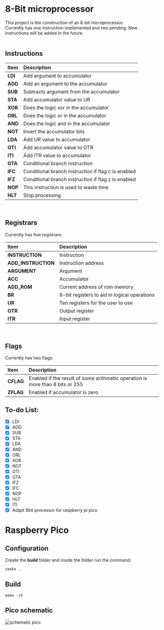 # 8-Bit microprocessor

This project is the construction of an 8-bit microprocessor. <br>
Currently has one instruction implemented and two pending. New instructions will be added in the future.<br>
<br>

## Instructions

| Item    | Description                                         |
| :------ | :-------------------------------------------------- |
| **LDI** | Add argument to accumulator                         |
| **ADD** | Add an argument to the accumulator                  |
| **SUB** | Subtracts argument from the accumulator             |
| **STA** | Add accumulator value to UR                         |
| **XOR** | Does the logic xor in the accumulator               |
| **ORL** | Does the logic or in the accumulator                |
| **AND** | Does the logic and in the accumulator               |
| **NOT** | Invert the accumulator bits                         |
| **LDA** | Add UR value to accumulator                         |
| **OTI** | Add accumulator value to OTR                        |
| **ITI** | Add ITR value to accumulator                        |
| **GTA** | Conditional branch instruction                      |
| **IFC** | Conditional branch instruction if flag c is enabled |
| **IFZ** | Conditional branch instruction if flag z is enabled |
| **NOP** | This instruction is used to waste time              |
| **HLT** | Stop processing                                     |

<br>

## Registrars

Currently has five registrars:<br>

| Item                | Description                                  |
| :------------------ | :------------------------------------------- |
| **INSTRUCTION**     | Instruction                                  |
| **ADD_INSTRUCTION** | Instruction address                          |
| **ARGUMENT**        | Argument                                     |
| **ACC**             | Accumulator                                  |
| **ADD_ROM**         | Current address of rom memory                |
| **BR**              | 8-bit registers to aid in logical operations |
| **UR**              | Ten registers for the user to use            |
| **OTR**             | Output register                              |
| **ITR**             | Input register                               |

<br>

## Flags

Currently has two flags: <br>

| Item      | Description                                                                   |
| :-------- | :---------------------------------------------------------------------------- |
| **CFLAG** | Enabled if the result of some arithmetic operation is more than 8 bits or 255 |
| **ZFLAG** | Enabled if accumulator is zero                                                |

## To-do List:

- [x] LDI
- [x] ADD
- [x] SUB
- [x] STA
- [x] LDA
- [x] AND
- [x] ORL
- [x] XOR
- [x] NOT
- [x] OTI
- [x] GTA
- [x] IFZ
- [x] IFC
- [x] NOP
- [x] HLT
- [x] ITI
- [x] Adapt 8bit processor for raspberry pi pico

# Raspberry Pico

## Configuration
Create the **build** folder and inside the folder run the command:

```
cmake ..
``` 

## Build
```
make -j4
``` 

## Pico schematic
<img src="https://i.ibb.co/p4ZFmNb/Captura-de-Tela-2023-06-04-a-s-17-51-23.png" alt="schematic pico" border="0">
